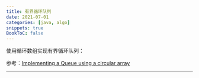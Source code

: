 ```yaml
---
title: 有界循环队列
date: 2021-07-01
categories: [java, algo]
snippets: true
BookToC: false
---
```


使用循环数组实现有界循环队列：

参考：[Implementing a Queue using a circular array](http://www.mathcs.emory.edu/~cheung/Courses/171/Syllabus/8-List/array-queue2.html)

---
